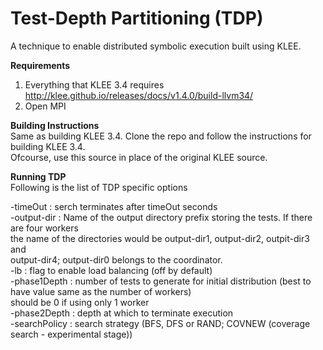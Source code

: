 Test-Depth Partitioning (TDP)
=============================

A technique to enable distributed symbolic execution built using KLEE.

**Requirements**  
1. Everything that KLEE 3.4 requires http://klee.github.io/releases/docs/v1.4.0/build-llvm34/  
2. Open MPI  
  
**Building Instructions**  
Same as building KLEE 3.4. Clone the repo and follow the instructions for building KLEE 3.4.  
Ofcourse, use this source in place of the original KLEE source.  
  
**Running TDP**  
Following is the list of TDP specific options  
  
-timeOut      : serch terminates after timeOut seconds  
-output-dir   : Name of the output directory prefix storing the tests. If there are four workers  
                 the name of the directories would be output-dir1, output-dir2, outpit-dir3 and  
                 output-dir4; output-dir0 belongs to the coordinator.  
-lb           : flag to enable load balancing (off by default)  
-phase1Depth  : number of tests to generate for initial distribution (best to have value same as the number of workers)  
                 should be 0 if using only 1 worker  
-phase2Depth  : depth at which to terminate execution   
-searchPolicy : search strategy (BFS, DFS or RAND; COVNEW (coverage search - experimental stage))  
